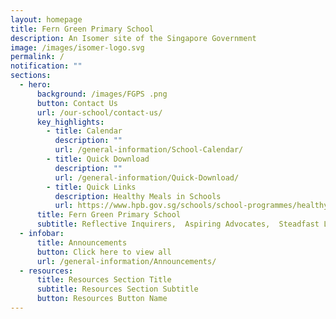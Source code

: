```yaml
---
layout: homepage
title: Fern Green Primary School
description: An Isomer site of the Singapore Government
image: /images/isomer-logo.svg
permalink: /
notification: ""
sections:
  - hero:
      background: /images/FGPS .png
      button: Contact Us
      url: /our-school/contact-us/
      key_highlights:
        - title: Calendar
          description: ""
          url: /general-information/School-Calendar/
        - title: Quick Download
          description: ""
          url: /general-information/Quick-Download/
        - title: Quick Links
          description: Healthy Meals in Schools
          url: https://www.hpb.gov.sg/schools/school-programmes/healthy-meals-in-schools-programme
      title: Fern Green Primary School
      subtitle: Reflective Inquirers,  Aspiring Advocates,  Steadfast Leaders
  - infobar:
      title: Announcements
      button: Click here to view all
      url: /general-information/Announcements/
  - resources:
      title: Resources Section Title
      subtitle: Resources Section Subtitle
      button: Resources Button Name
---
```

